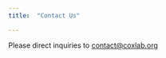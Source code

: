 ```yaml
---
title:  "Contact Us"

---
```


Please direct inquiries to [contact@coxlab.org](mailto:contact@coxlab.org)